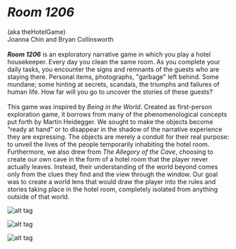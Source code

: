 # <i><strong>Room 1206</strong></i>
(aka theHotelGame)<br>
Joanna Chin and Bryan Collinsworth
<br><br>
<i><strong>Room 1206</strong></i> is an exploratory narrative game in which you play a hotel housekeeper. Every day you clean the same room. As you complete your daily tasks, you encounter the signs and remnants of the guests who are staying there. Personal items, photographs, "garbage" left behind. Some mundane; some hinting at secrets, scandals, the triumphs and failures of human life. How far will you go to uncover the stories of these guests?
<br><br>
This game was inspired by <i>Being in the World</i>. Created as first-person exploration game, it borrows from many of the phenomenological concepts put forth by Martin Heidegger. We sought to make the objects become “ready at hand” or to disappear in the shadow of the narrative experience they are expressing. The objects are merely a conduit for their real purpose: to unveil the lives of the people temporarily inhabiting the hotel room. Furthermore, we also drew from <i>The Allegory of the Cave</i>, choosing to create our own cave in the form of a hotel room that the player never actually leaves. Instead, their understanding of the world beyond comes only from the clues they find and the view through the window. Our goal was to create a world lens that would draw the player into the rules and stories taking place in the hotel room, completely isolated from anything outside of that world.

![alt tag](https://scontent-ord1-1.xx.fbcdn.net/hphotos-xlf1/v/t1.0-9/1097952_10102037067457283_610408107994754986_n.jpg?oh=aa0bcc2e9c82fd1ec9e8100fa9148fd1&oe=5709F290)

![alt tag](https://scontent-ord1-1.xx.fbcdn.net/hphotos-xlp1/v/t1.0-9/12376068_10102037066778643_8366860595470874872_n.jpg?oh=04fd172308c708cf44488b79e59d40c8&oe=56D5FB78)

![alt tag](https://scontent-ord1-1.xx.fbcdn.net/hphotos-xpf1/v/t1.0-9/1909955_10102037066349503_1299315357303300320_n.jpg?oh=635492cf689765e381ad9e05502653dd&oe=57147EB7)
